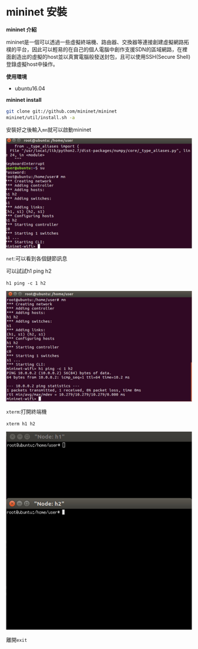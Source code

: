 # mininet 安裝

**mininet 介紹**

mininet是一個可以透過一些虛擬終端機、路由器、交換器等連接創建虛擬網路拓樸的平台，因此可以輕易的在自己的個人電腦中創作支援SDN的區域網路，在裡面創造出的虛擬的host並以真實電腦般發送封包，且可以使用SSH(Secure Shell)登錄虛擬host中操作。

**使用環境**

* ubuntu16.04

**mininet install**

```sh
git clone git://github.com/mininet/mininet 
mininet/util/install.sh -a
```

安裝好之後輸入`mn`就可以啟動mininet

![](Pic/1.jpg)

`net`:可以看到各個鏈節訊息

可以試試h1 ping h2

`h1 ping -c 1 h2`

![](Pic/2.jpg)

`xterm`:打開終端機 

`xterm h1 h2`

![](Pic/3.jpg)

離開`exit`